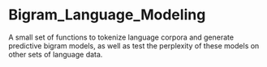 # Bigram_Language_Modeling
A small set of functions to tokenize language corpora and generate predictive bigram models, as well as test the perplexity of these models on other sets of language data.
